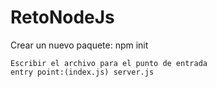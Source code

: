 # RetoNodeJs

Crear un nuevo paquete:
    npm init

    Escribir el archivo para el punto de entrada    
    entry point:(index.js) server.js
